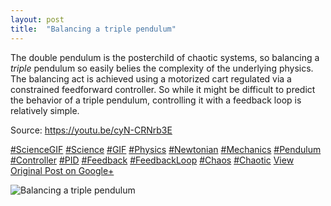 ```yaml
---
layout: post
title:  "Balancing a triple pendulum"
---
```


The double pendulum is the posterchild of chaotic systems, so balancing a _triple_ pendulum so easily belies the complexity of the underlying physics. The balancing act is achieved using a motorized cart regulated via a constrained feedforward controller. So while it might be difficult to predict the behavior of a triple pendulum, controlling it with a feedback loop is relatively simple.  
  
Source: <https://youtu.be/cyN-CRNrb3E>  
  
[#ScienceGIF](https://plus.google.com/s/%23ScienceGIF/posts) [#Science](https://plus.google.com/s/%23Science/posts) [#GIF](https://plus.google.com/s/%23GIF/posts) [#Physics](https://plus.google.com/s/%23Physics/posts) [#Newtonian](https://plus.google.com/s/%23Newtonian/posts) [#Mechanics](https://plus.google.com/s/%23Mechanics/posts) [#Pendulum](https://plus.google.com/s/%23Pendulum/posts) [#Controller](https://plus.google.com/s/%23Controller/posts) [#PID](https://plus.google.com/s/%23PID/posts) [#Feedback](https://plus.google.com/s/%23Feedback/posts) [#FeedbackLoop](https://plus.google.com/s/%23FeedbackLoop/posts) [#Chaos](https://plus.google.com/s/%23Chaos/posts) [#Chaotic](https://plus.google.com/s/%23Chaotic/posts)
[View Original Post on Google+](https://plus.google.com/+ColinSullender/posts/gk5F2Us4Pjz)

![Balancing a triple pendulum](https://i.imgur.com/ImO4oq2.gif)
